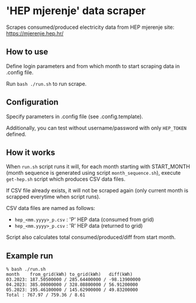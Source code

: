 # 'HEP mjerenje' data scraper

Scrapes consumed/produced electricity data from HEP mjerenje site: https://mjerenje.hep.hr/


## How to use

Define login parameters and from which month to start scraping data in .config file.

Run `bash ./run.sh` to run scrape.


## Configuration

Specify parameters in .config file (see .config.template).

Additionally, you can test without username/password with only `HEP_TOKEN` defined.


## How it works

When `run.sh` script runs it will, for each month starting with START_MONTH (month sequence is generated using script `month_sequence.sh`), execute `get-hep.sh` script which produces CSV data files.

If CSV file already exists, it will not be scraped again (only current month is scrapped everytime when script runs).


CSV data files are named as follows:

- `hep_<mm.yyyy>_p.csv` : 'P' HEP data (consumed from grid) 
- `hep_<mm.yyyy>_p.csv` : 'R' HEP data (returned to grid)

Script also calculates total consumed/produced/diff from start month.

## Example run

```
% bash ./run.sh
month    from_grid(kWh) to_grid(kWh)   diff(kWh)
03.2023: 187.50500000 / 285.64400000 / -98.13900000
04.2023: 385.00000000 / 328.08800000 / 56.91200000
05.2023: 195.46100000 / 145.62900000 / 49.83200000
Total : 767.97 / 759.36 / 8.61
```

